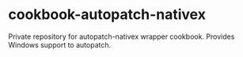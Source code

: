 # cookbook-autopatch-nativex
Private repository for autopatch-nativex wrapper cookbook.  Provides Windows support to autopatch.
